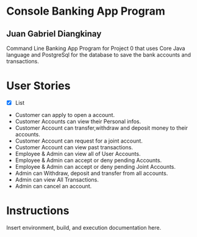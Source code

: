 # Console Banking App Program
## Juan Gabriel Diangkinay
Command Line Banking App Program for Project 0 that uses Core Java language and PostgreSql for the database to 
save the bank accounts and transactions.

# User Stories
- [x] List
- Customer can apply to open a account.
- Customer Accounts can view their Personal infos.
- Customer Account can transfer,withdraw and deposit money to their accounts.
- Customer Account can request for a joint account.
- Customer Account can view past transactions.
- Employee & Admin can view all of User Accounts.
- Employee & Admin can accept or deny pending Accounts.
- Employee & Admin can accept or deny pending Joint Accounts.
- Admin can Withdraw, deposit and transfer from all accounts.
- Admin can view All Transactions.
- Admin can cancel an account.

# Instructions
Insert environment, build, and execution documentation here.